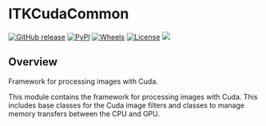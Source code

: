ITKCudaCommon
=================================

[![GitHub release](https://img.shields.io/github/release/RTKConsortium/ITKCudaCommon.svg)](https://github.com/RTKConsortium/ITKCudaCommon/releases/latest)
[![PyPI](https://img.shields.io/pypi/v/itk-cudacommon-cuda116.svg)](https://pypi.python.org/pypi/itk-cudacommon-cuda116)
[![Wheels](https://img.shields.io/pypi/wheel/itk-cudacommon-cuda116.svg)](https://pypi.org/project/itk-cudacommon-cuda116)
[![License](https://img.shields.io/badge/License-Apache%202.0-blue.svg)](https://github.com/RTKConsortium/ITKCudaCommon/blob/master/LICENSE)
[![][gha-img]][gha-link]

[gha-img]: https://github.com/RTKConsortium/ITKCudaCommon/actions/workflows/build-test-package.yml/badge.svg
[gha-link]: https://github.com/RTKConsortium/ITKCudaCommon/actions/workflows/build-test-package.yml

Overview
--------

Framework for processing images with Cuda.

This module contains the framework for processing images with Cuda. This includes base classes for the Cuda image filters and classes to manage memory transfers between the CPU and GPU.
